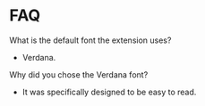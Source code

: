 # FAQ

What is the default font the extension uses?
- Verdana.

Why did you chose the Verdana font?
- It was specifically designed to be easy to read.